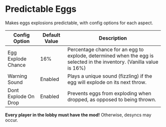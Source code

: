 # Predictable Eggs

Makes eggs explosions predictable, with config options for each aspect.

| Config Option        | Default Value | Description |
|----------------------|---------------|-------------|
| Egg Explode Chance   | 16%           | Percentage chance for an egg to explode, determined when the egg is selected in the inventory. (Vanilla value is 16%) |
| Warning Sound        | Enabled       | Plays a unique sound (fizzling) if the egg will explode on its next throw. |
| Dont Explode On Drop | Enabled       | Prevents eggs from exploding when dropped, as opposed to being thrown. |

**Every player in the lobby must have the mod!** Otherwise, desyncs may occur.